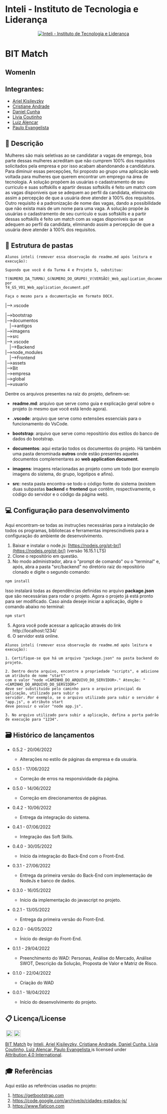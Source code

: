 # Inteli - Instituto de Tecnologia e Liderança 

<p align="center">
<a href= "https://www.inteli.edu.br/"><img src="https://www.inteli.edu.br/wp-content/uploads/2021/08/20172028/marca_1-2.png" alt="Inteli - Instituto de Tecnologia e Liderança" border="0"></a>
</p>

# BIT Match

## WomenIn

## Integrantes: 
- <a href="https://www.linkedin.com/in/victorbarq/">Ariel Kisilevzky</a>
- <a href="https://www.linkedin.com/in/crisandrade/">Cristiane Andrade</a>
- <a href="https://www.linkedin.com/in/daniel-eduardocunha/">Daniel Cunha</a> 
- <a href="https://www.linkedin.com/in/liviapcoutinho/">Lívia Coutinho</a> 
- <a href="https://www.linkedin.com/in/luiz-k-alencar/">Luiz Alencar</a>
- <a href="https://www.linkedin.com/in/victorbarq/">Paulo Evangelista</a> 

## 📝 Descrição

Mulheres são mais seletivas ao se candidatar a vagas de emprego, boa parte dessas mulheres acreditam que não cumprem 100% dos requisitos solicitados pela empresa e por isso acabam abandonando a candidatura. Para diminuir essas percepções, foi proposto ao grupo uma aplicação web voltada para mulheres que querem encontrar um emprego na área de tecnologia. A solução propõem às usuárias o cadastramento de seu curriculo e suas softskills e apartir dessas softskills é feito um match com as vagas disponiveis que se adequem ao perfil da candidata, eliminando assim a percepção de que a usuária deve atender à 100% dos requisitos. Outro requisito é a padronização de nome das vagas, dando a possibilidade que não exista mais de um nome para uma vaga.
A solução propõe às usuárias o cadastramento de seu curriculo e suas softskills e a partir dessas softskills é feito um match com as vagas disponiveis que se adequem ao perfil da candidata, eliminando assim a percepção de que a usuária deve atender à 100% dos requisitos.


## 📁 Estrutura de pastas

```
Alunos inteli (remover essa observação do readme.md após leitura e execução):

Supondo que você é da Turma 4 e Projeto 5, substitua:

T(NUMERO_DA_TURMA)_G(NUMERO_DO_GRUPO)_V(VERSÃO)_Web_application_document.pdf
por
T4_G5_V01_Web_application_document.pdf

Faça o mesmo para a documentação em formato DOCX.
```

|-->.vscode <br>
     
|-->bootstrap <br>
|-->documentos <br>
 |-->antigos<br>
|-->imagens <br>
|-->src <br>
    |-->.vscode<br>
 |-->Backend <br>
        |-->node_modules<br>
 |-->Frontend <br>
        |-->assets<br>
        |-->Bit<br>
        |-->empresa<br>
        |-->global<br>
        |-->usuario<br>


Dentre os arquivos presentes na raiz do projeto, definem-se:

- <b>readme.md</b>: arquivo que serve como guia e explicação geral sobre o projeto (o mesmo que você está lendo agora).
- <b>.vscode</b>: arquivo que serve como extensões essenciais para o funcionamento do VsCode.
- <b>bootstrap</b>: arquivo que serve como repositório dos estilos do banco de dados do bootstrap.

- <b>documentos</b>: aqui estarão todos os documentos do projeto. Há também uma pasta denominada <b>outros</b> onde estão presentes aqueles documentos complementares ao <b>web application document</b>.

- <b>imagens</b>: imagens relacionadas ao projeto como um todo (por exemplo imagens do sistema, do grupo, logotipos e afins).

- <b>src</b>: nesta pasta encontra-se todo o código fonte do sistema (existem duas subpastas <b>backend</b> e <b>frontend</b> que contêm, respectivamente, o código do servidor e o código da página web).

## 💻 Configuração para desenvolvimento

Aqui encontram-se todas as instruções necessárias para a instalação de todos os programas, bibliotecas e ferramentas imprescindíveis para a configuração do ambiente de desenvolvimento.

1.  Baixar e instalar o node.js:  [https://nodejs.org/pt-br/](https://nodejs.org/pt-br/) (versão 16.15.1 LTS)
2. Clone o repositório em questão.
3.  No modo administrador, abra o "prompt de comando" ou o "terminal" e, após,  abra a pasta "src/backend" no diretório raiz do repositório clonado e digite o segundo comando:

```sh
npm install
```

Isso instalará todas as dependências definidas no arquivo <b>package.json</b> que são necessárias para rodar o projeto. Agora o projeto já está pronto para ser modificado. Caso ainda deseje iniciar a aplicação, digite o comando abaixo no terminal:

```sh
npm start
```
5. Agora você pode acessar a aplicação através do link http://localhost:1234/
6. O servidor está online.


```
Alunos inteli (remover essa observação do readme.md após leitura e execução):

1. Certifique-se que há um arquivo "package.json" na pasta backend do projeto.

2. Dentro deste arquivo, encontre a propriedade "scripts", e adicione um atributo de nome "start"
com o valor "node <CAMINHO_DO_ARQUIVO_DO_SERVIDOR>." Atenção: "<CAMINHO_DO_ARQUIVO_DO_SERVIDOR>" 
deve ser substituído pelo caminho para o arquivo principal da aplicação, utilizado para subir o
servidor. Por exemplo, se o arquivo utilizado para subir o servidor é "app.js", o atributo start
deve possuir o valor "node app.js".

3. No arquivo utilizado para subir a aplicação, defina a porta padrão de execução para "1234".
````

## 🗃 Histórico de lançamentos

* 0.5.2 - 20/06/2022
    * Alterações no estilo de páginas da empresa e da usuária.
* 0.5.1 - 17/06/2022
    * Correção de erros na responsividade da página.
* 0.5.0 - 14/06/2022
    * Correção em direcionamentos de páginas.
* 0.4.2 - 10/06/2022
    * Entrega da integração do sistema.
* 0.4.1 - 07/06/2022
    * Integração das Soft Skills.
* 0.4.0 - 30/05/2022
    * Início da integração do Back-End com o Front-End.
* 0.3.1 - 27/06/2022
    * Entrega da primeira versão do Back-End com implementação de NodeJs e banco de dados.
* 0.3.0 - 16/05/2022
    * Início da implementação do javascript no projeto.
* 0.2.1 - 13/05/2022
    * Entrega da primeira versão do Front-End.
* 0.2.0 - 04/05/2022
    * Ínicio do design do Front-End.
    
* 0.1.1 - 29/04/2022
    * Preenchimento do WAD: Personas, Análise do Mercado, Análise SWOT, Descrição da Solução, Proposta de Valor e Matriz de Risco.
* 0.1.0 - 22/04/2022
    * Criação do WAD
    
* 0.0.1 - 18/04/2022
    * Início do desenvolvimento do projeto.

## 📋 Licença/License

<img style="height:22px!important;margin-left:3px;vertical-align:text-bottom;" src="https://mirrors.creativecommons.org/presskit/icons/cc.svg?ref=chooser-v1"><img style="height:22px!important;margin-left:3px;vertical-align:text-bottom;" src="https://mirrors.creativecommons.org/presskit/icons/by.svg?ref=chooser-v1"><p xmlns:cc="http://creativecommons.org/ns#" xmlns:dct="http://purl.org/dc/terms/"><a property="dct:title" rel="cc:attributionURL" href="https://github.com/Spidus/Teste_Final_1">BIT Match</a> by <a rel="cc:attributionURL dct:creator" property="cc:attributionName" href="https://www.yggbrasil.com.br/vr">Inteli, Ariel Kisilevzky, Cristiane Andrade, Daniel Cunha, Lívia Coutinho, Luiz Alencar, Paulo Evangelista </a> is licensed under <a href="http://creativecommons.org/licenses/by/4.0/?ref=chooser-v1" target="_blank" rel="license noopener noreferrer" style="display:inline-block;">Attribution 4.0 International</a>.</p>

## 🎓 Referências

Aqui estão as referências usadas no projeto:

1. <https://getbootstrap.com>
2. <https://code.google.com/archive/p/cidades-estados-js/>
3. <https://www.flaticon.com>
